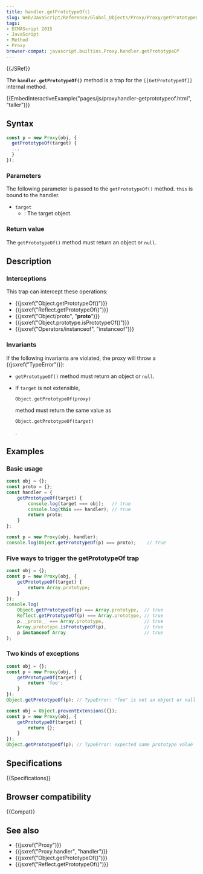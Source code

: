 ```yaml
---
title: handler.getPrototypeOf()
slug: Web/JavaScript/Reference/Global_Objects/Proxy/Proxy/getPrototypeOf
tags:
- ECMAScript 2015
- JavaScript
- Method
- Proxy
browser-compat: javascript.builtins.Proxy.handler.getPrototypeOf
---
```

{{JSRef}}

The **`handler.getPrototypeOf()`** method is a trap for the `[[GetPrototypeOf]]`
internal method.

{{EmbedInteractiveExample("pages/js/proxyhandler-getprototypeof.html", "taller")}}

## Syntax

```js
const p = new Proxy(obj, {
  getPrototypeOf(target) {
  ...
  }
});
```

### Parameters

The following parameter is passed to the `getPrototypeOf()` method. `this` is
bound to the handler.

*   `target`
    *   : The target object.

### Return value

The `getPrototypeOf()` method must return an object or `null`.

## Description

### Interceptions

This trap can intercept these operations:

*   {{jsxref("Object.getPrototypeOf()")}}
*   {{jsxref("Reflect.getPrototypeOf()")}}
*   {{jsxref("Object/proto", "__proto__")}}
*   {{jsxref("Object.prototype.isPrototypeOf()")}}
*   {{jsxref("Operators/instanceof", "instanceof")}}

### Invariants

If the following invariants are violated, the proxy will throw a
{{jsxref("TypeError")}}:

*   `getPrototypeOf()` method must return an object or `null`.
*   If `target` is not extensible,

    <code>Object.getPrototypeOf(<var>proxy</var>)</code>

    method must return the same value as

    <code>Object.getPrototypeOf(<var>target</var>)</code>

    .

## Examples

### Basic usage

```js
const obj = {};
const proto = {};
const handler = {
    getPrototypeOf(target) {
        console.log(target === obj);   // true
        console.log(this === handler); // true
        return proto;
    }
};

const p = new Proxy(obj, handler);
console.log(Object.getPrototypeOf(p) === proto);    // true
```

### Five ways to trigger the getPrototypeOf trap

```js
const obj = {};
const p = new Proxy(obj, {
    getPrototypeOf(target) {
        return Array.prototype;
    }
});
console.log(
    Object.getPrototypeOf(p) === Array.prototype,  // true
    Reflect.getPrototypeOf(p) === Array.prototype, // true
    p.__proto__ === Array.prototype,               // true
    Array.prototype.isPrototypeOf(p),              // true
    p instanceof Array                             // true
);
```

### Two kinds of exceptions

```js example-bad
const obj = {};
const p = new Proxy(obj, {
    getPrototypeOf(target) {
        return 'foo';
    }
});
Object.getPrototypeOf(p); // TypeError: "foo" is not an object or null

const obj = Object.preventExtensions({});
const p = new Proxy(obj, {
    getPrototypeOf(target) {
        return {};
    }
});
Object.getPrototypeOf(p); // TypeError: expected same prototype value
```

## Specifications

{{Specifications}}

## Browser compatibility

{{Compat}}

## See also

*   {{jsxref("Proxy")}}
*   {{jsxref("Proxy.handler", "handler")}}
*   {{jsxref("Object.getPrototypeOf()")}}
*   {{jsxref("Reflect.getPrototypeOf()")}}

